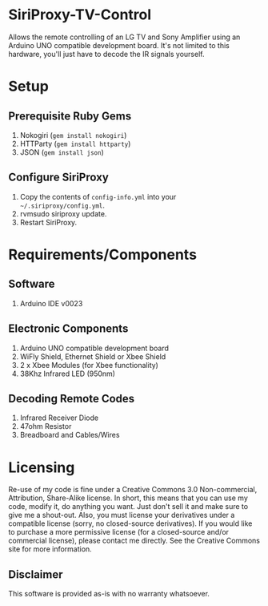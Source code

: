 SiriProxy-TV-Control
====================

Allows the remote controlling of an LG TV and Sony Amplifier using an Arduino UNO compatible development board. It's not limited to this hardware, you'll just have to decode the IR signals yourself.

Setup
=====

Prerequisite Ruby Gems
----------------------

1. Nokogiri (`gem install nokogiri`)
2. HTTParty (`gem install httparty`)
3. JSON (`gem install json`)

Configure SiriProxy
-------------------

1. Copy the contents of `config-info.yml` into your `~/.siriproxy/config.yml`.
2. rvmsudo siriproxy update.
3. Restart SiriProxy.

Requirements/Components
=======================

Software
--------

1. Arduino IDE v0023

Electronic Components
---------------------

1. Arduino UNO compatible development board
2. WiFly Shield, Ethernet Shield or Xbee Shield
3. 2 x Xbee Modules (for Xbee functionality)
3. 38Khz Infrared LED (950nm)

Decoding Remote Codes
---------------------

1. Infrared Receiver Diode
2. 47ohm Resistor
3. Breadboard and Cables/Wires

Licensing
=========

Re-use of my code is fine under a Creative Commons 3.0 Non-commercial, Attribution, Share-Alike license. In short, this means that you can use my code, modify it, do anything you want. Just don't sell it and make sure to give me a shout-out. Also, you must license your derivatives under a compatible license (sorry, no closed-source derivatives). If you would like to purchase a more permissive license (for a closed-source and/or commercial license), please contact me directly. See the Creative Commons site for more information.

Disclaimer
----------

This software is provided as-is with no warranty whatsoever.
